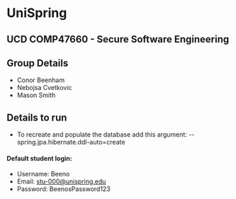 # UniSpring
## UCD COMP47660 - Secure Software Engineering

## Group Details
* Conor Beenham
* Nebojsa Cvetkovic
* Mason Smith

## Details to run
- To recreate and populate the database add this argument: --spring.jpa.hibernate.ddl-auto=create

#### Default student login:
- Username: Beeno
- Email: stu-000@unispring.edu
- Password: BeenosPassword123